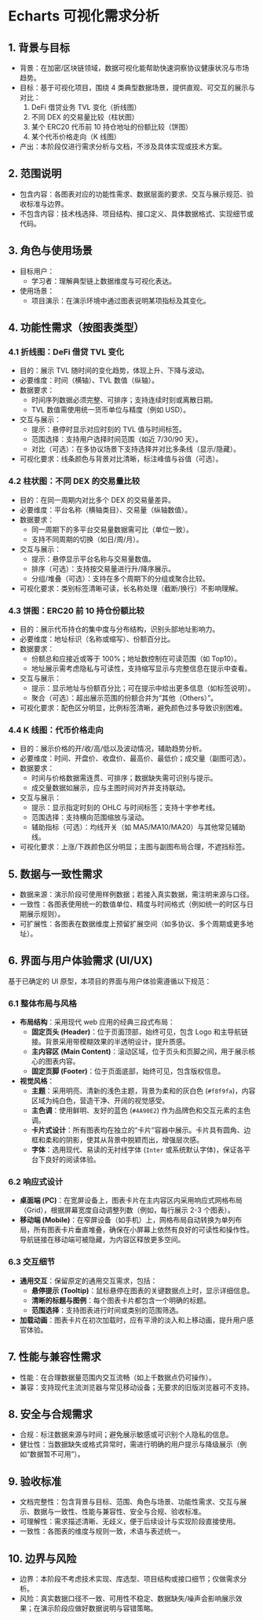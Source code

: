 # Echarts 可视化需求分析

## 1. 背景与目标
- 背景：在加密/区块链领域，数据可视化能帮助快速洞察协议健康状况与市场趋势。
- 目标：基于可视化项目，围绕 4 类典型数据场景，提供直观、可交互的展示与对比：
  1) DeFi 借贷业务 TVL 变化（折线图）
  2) 不同 DEX 的交易量比较（柱状图）
  3) 某个 ERC20 代币前 10 持仓地址的份额比较（饼图）
  4) 某个代币价格走向（K 线图）
- 产出：本阶段仅进行需求分析与文档，不涉及具体实现或技术方案。

## 2. 范围说明
- 包含内容：各图表对应的功能性需求、数据层面的要求、交互与展示规范、验收标准与边界。
- 不包含内容：技术栈选择、项目结构、接口定义、具体数据格式、实现细节或代码。

## 3. 角色与使用场景
- 目标用户：
  - 学习者：理解典型链上数据维度与可视化表达。
- 使用场景：
  - 项目演示：在演示环境中通过图表说明某项指标及其变化。

## 4. 功能性需求（按图表类型）

### 4.1 折线图：DeFi 借贷 TVL 变化
- 目的：展示 TVL 随时间的变化趋势，体现上升、下降与波动。
- 必要维度：时间（横轴）、TVL 数值（纵轴）。
- 数据要求：
  - 时间序列数据必须完整、可排序；支持连续时刻或离散日期。
  - TVL 数值需使用统一货币单位与精度（例如 USD）。
- 交互与展示：
  - 提示：悬停时显示对应时刻的 TVL 值与时间标签。
  - 范围选择：支持用户选择时间范围（如近 7/30/90 天）。
  - 对比（可选）：在多协议场景下支持选择并对比多条线（显示/隐藏）。
- 可视化要求：线条颜色与背景对比清晰，标注峰值与谷值（可选）。

### 4.2 柱状图：不同 DEX 的交易量比较
- 目的：在同一周期内对比多个 DEX 的交易量差异。
- 必要维度：平台名称（横轴类目）、交易量（纵轴数值）。
- 数据要求：
  - 同一周期下的多平台交易量数据需可比（单位一致）。
  - 支持不同周期的切换（如日/周/月）。
- 交互与展示：
  - 提示：悬停显示平台名称与交易量数值。
  - 排序（可选）：支持按交易量进行升/降序展示。
  - 分组/堆叠（可选）：支持在多个周期下的分组或聚合比较。
- 可视化要求：类别标签清晰可读，长名称处理（截断/换行）不影响理解。

### 4.3 饼图：ERC20 前 10 持仓份额比较
- 目的：展示代币持仓的集中度与分布结构，识别头部地址影响力。
- 必要维度：地址标识（名称或缩写）、份额百分比。
- 数据要求：
  - 份额总和应接近或等于 100%；地址数控制在可读范围（如 Top10）。
  - 地址展示需考虑隐私与可读性，支持缩写显示与完整信息在提示中查看。
- 交互与展示：
  - 提示：显示地址与份额百分比；可在提示中给出更多信息（如标签说明）。
  - 聚合（可选）：超出展示范围的份额合并为“其他（Others）”。
- 可视化要求：配色区分明显，比例标签清晰，避免颜色过多导致识别困难。

### 4.4 K 线图：代币价格走向
- 目的：展示价格的开/收/高/低以及波动情况，辅助趋势分析。
- 必要维度：时间、开盘价、收盘价、最高价、最低价；成交量（副图可选）。
- 数据要求：
  - 时间与价格数据需连贯、可排序；数据缺失需可识别与提示。
  - 成交量数据如展示，应与主图时间对齐并支持联动。
- 交互与展示：
  - 提示：显示指定时刻的 OHLC 与时间标签；支持十字参考线。
  - 范围选择：支持横向范围缩放与滚动。
  - 辅助指标（可选）：均线开关（如 MA5/MA10/MA20）与其他常见辅助线。
- 可视化要求：上涨/下跌颜色区分明显；主图与副图布局合理，不遮挡标签。

## 5. 数据与一致性需求
- 数据来源：演示阶段可使用样例数据；若接入真实数据，需注明来源与口径。
- 一致性：各图表使用统一的数值单位、精度与时间格式（例如统一的时区与日期展示规则）。
- 可扩展性：各图表在数据维度上预留扩展空间（如多协议、多个周期或更多地址）。

## 6. 界面与用户体验需求 (UI/UX)

基于已确定的 UI 原型，本项目的界面与用户体验需遵循以下规范：

### 6.1 整体布局与风格
- **布局结构**：采用现代 web 应用的经典三段式布局：
  - **固定页头 (Header)**：位于页面顶部，始终可见，包含 Logo 和主导航链接。背景采用带模糊效果的半透明设计，提升质感。
  - **主内容区 (Main Content)**：滚动区域，位于页头和页脚之间，用于展示核心的图表内容。
  - **固定页脚 (Footer)**：位于页面底部，始终可见，包含版权信息。
- **视觉风格**：
  - **主题**：采用明亮、清新的浅色主题，背景为柔和的灰白色 (`#f8f9fa`)，内容区域为纯白色，营造干净、开阔的视觉感受。
  - **主色调**：使用鲜明、友好的蓝色 (`#4A90E2`) 作为品牌色和交互元素的主色调。
  - **卡片式设计**：所有图表均在独立的“卡片”容器中展示。卡片具有圆角、边框和柔和的阴影，使其从背景中脱颖而出，增强层次感。
  - **字体**：选用现代、易读的无衬线字体 (`Inter` 或系统默认字体)，保证各平台下良好的阅读体验。

### 6.2 响应式设计
- **桌面端 (PC)**：在宽屏设备上，图表卡片在主内容区内采用响应式网格布局（Grid），根据屏幕宽度自动调整列数（例如，每行展示 2-3 个图表）。
- **移动端 (Mobile)**：在窄屏设备（如手机）上，网格布局自动转换为单列布局，所有图表卡片垂直堆叠，确保在小屏幕上依然有良好的可读性和操作性。导航链接在移动端可被隐藏，为内容区释放更多空间。

### 6.3 交互细节
- **通用交互**：保留原定的通用交互需求，包括：
  - **悬停提示 (Tooltip)**：鼠标悬停在图表的关键数据点上时，显示详细信息。
  - **清晰的标题与图例**：每个图表卡片都包含一个明确的标题。
  - **范围选择**：支持图表进行时间或类别的范围筛选。
- **加载动画**：图表卡片在初次加载时，应有平滑的淡入和上移动画，提升用户感官体验。

## 7. 性能与兼容性需求
- 性能：在合理数据量范围内交互流畅（如上千数据点仍可操作）。
- 兼容：支持现代主流浏览器与常见移动设备；无要求的旧版浏览器可不支持。

## 8. 安全与合规需求
- 合规：标注数据来源与时间；避免展示敏感或可识别个人隐私的信息。
- 健壮性：当数据缺失或格式异常时，需进行明确的用户提示与降级展示（例如“数据暂不可用”）。

## 9. 验收标准
- 文档完整性：包含背景与目标、范围、角色与场景、功能性需求、交互与展示、数据与一致性、性能与兼容性、安全与合规、验收标准。
- 可理解性：需求描述清晰、无歧义，便于后续设计与实现阶段直接使用。
- 一致性：各图表的维度与规则一致，术语与表述统一。

## 10. 边界与风险
- 边界：本阶段不考虑技术实现、库选型、项目结构或接口细节；仅做需求分析。
- 风险：真实数据口径不一致、可用性不稳定、数据缺失/噪声会影响展示效果；在演示阶段应做好数据说明与容错策略。